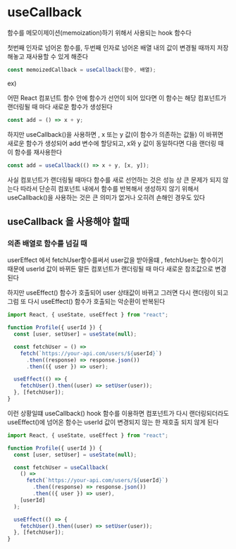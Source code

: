 # useCallback 

함수를 메모이제이션(memoization)하기 위해서 사용되는 hook 함수다

첫번째 인자로 넘어온 함수를, 두번째 인자로 넘어온 배열 내의 값이 변경될 때까지 저장해놓고 재사용할 수 있게 해준다
```js
const memoizedCallback = useCallback(함수, 배열);
```

ex)

어떤 React 컴포넌트 함수 안에 함수가 선언이 되어 있다면 이 함수는 해당 컴포넌트가 랜더링될 때 마다 새로운 함수가 생성된다
```js
const add = () => x + y;
```
하지만 useCallback()을 사용하면 ,  x 또는 y 값(이 함수가 의존하는 값들) 이 바뀌면 새로운 함수가 생성되어 add 변수에 할당되고, 
x와 y 값이 동일하다면 다음 랜더링 때 이 함수를 재사용한다
```js
const add = useCallback(() => x + y, [x, y]);
```
사실 컴포넌트가 랜더링될 때마다 함수를 새로 선언하는 것은 성능 상 큰 문제가 되지 않는다
따라서 단순히 컴포넌트 내에서 함수를 반복해서 생성하지 않기 위해서 useCallback()을 사용하는 것은 큰 의미가 없거나 오히려 손해인 경우도 있다

## useCallback 을 사용해야 할때

### 의존 배열로 함수를 넘길 때
userEffect 에서 fetchUser함수를써서 user값을 받아올떄 , fetchUser는 함수이기 때문에 userId 값이 바뀌든 말든 컴포넌트가 랜더링될 때 마다 새로운 참조값으로 변경된다

하지만 useEffect() 함수가 호출되어 user 상태값이 바뀌고 그러면 다시 랜더링이 되고 그럼 또 다시 useEffect() 함수가 호출되는 악순환이 반복된다
```js
import React, { useState, useEffect } from "react";

function Profile({ userId }) {
  const [user, setUser] = useState(null);

  const fetchUser = () =>
    fetch(`https://your-api.com/users/${userId}`)
      .then((response) => response.json())
      .then(({ user }) => user);

  useEffect(() => {
    fetchUser().then((user) => setUser(user));
  }, [fetchUser]);
}
```
이런 상황일떄 useCallback() hook 함수를 이용하면 컴포넌트가 다시 랜더링되더라도 useEffect()에 넘어온 함수는 userId 값이 변경되지 않는 한 재호출 되지 않게 된다
```js
import React, { useState, useEffect } from "react";

function Profile({ userId }) {
  const [user, setUser] = useState(null);

  const fetchUser = useCallback(
    () =>
      fetch(`https://your-api.com/users/${userId}`)
        .then((response) => response.json())
        .then(({ user }) => user),
    [userId]
  );

  useEffect(() => {
    fetchUser().then((user) => setUser(user));
  }, [fetchUser]);
}
```
